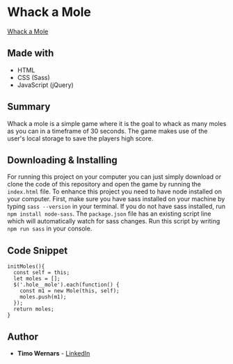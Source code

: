 # Whack a Mole
[Whack a Mole](https://ttimoww.github.io/whack-a-mole/)

## Made with
* HTML
* CSS (Sass)
* JavaScript (jQuery)

## Summary
Whack a mole is a simple game where it is the goal to whack as many moles as you can in a timeframe of 30 seconds. The game makes use of the user's local storage to save the players high score.

## Downloading & Installing
For running this project on your computer you can just simply download or clone the code of this repository and open the game by running the `index.html` file. To enhance this project you need to have node installed on your computer.
First, make sure you have sass installed on your machine by typing `sass --version` in your terminal. If you do not have sass installed, run `npm install node-sass`. The `package.json` file has an existing script line which will automatically watch for sass changes. Run this script by writing `npm run sass` in your console.

## Code Snippet
```
initMoles(){
  const self = this;
  let moles = [];
  $('.hole__mole').each(function() {
    const m1 = new Mole(this, self);
    moles.push(m1);
  });
  return moles;
}
```

## Author
* **Timo Wernars** - [LinkedIn](https://www.linkedin.com/in/timo-wernars/)
